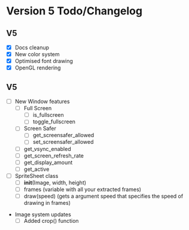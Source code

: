 # Version 5 Todo/Changelog

## V5
- [x] Docs cleanup
- [x] New color system
- [x] Optimised font drawing
- [x] OpenGL rendering

## V5
- [ ] New Window features
    - [ ] Full Screen
        - [ ] is_fullscreen
        - [ ] toggle_fullscreen
  	- [ ] Screen Safer
    	- [ ] get_screensafer_allowed
    	- [ ] set_screensafer_allowed
  	- [ ] get_vsync_enabled
  	- [ ] get_screen_refresh_rate
	- [ ] get_display_amount
	- [ ] get_active

- [ ] SpriteSheet class
	- [ ] __init__(Image, width, height)
	- [ ] frames (variable with all your extracted frames)
	- [ ] draw(speed) (gets a argument speed that specifies the speed of drawing in frames)

- Image system updates
	- [ ] Added crop() function
